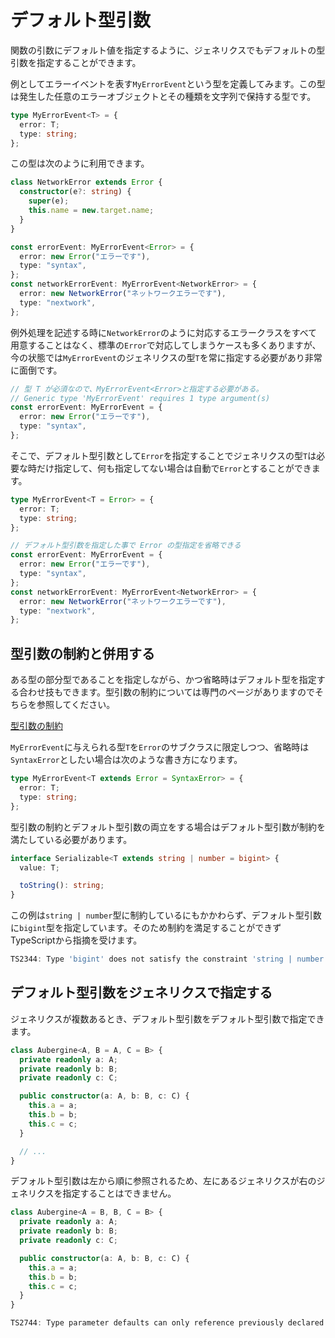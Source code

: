 # デフォルト型引数

関数の引数にデフォルト値を指定するように、ジェネリクスでもデフォルトの型引数を指定することができます。

例としてエラーイベントを表す`MyErrorEvent`という型を定義してみます。この型は発生した任意のエラーオブジェクトとその種類を文字列で保持する型です。

```typescript
type MyErrorEvent<T> = {
  error: T;
  type: string;
};
```

この型は次のように利用できます。

```typescript
class NetworkError extends Error {
  constructor(e?: string) {
    super(e);
    this.name = new.target.name;
  }
}

const errorEvent: MyErrorEvent<Error> = {
  error: new Error("エラーです"),
  type: "syntax",
};
const networkErrorEvent: MyErrorEvent<NetworkError> = {
  error: new NetworkError("ネットワークエラーです"),
  type: "nextwork",
};
```

例外処理を記述する時に`NetworkError`のように対応するエラークラスをすべて用意することはなく、標準の`Error`で対応してしまうケースも多くありますが、今の状態では`MyErrorEvent`のジェネリクスの型`T`を常に指定する必要があり非常に面倒です。

```typescript
// 型 T が必須なので、MyErrorEvent<Error>と指定する必要がある。
// Generic type 'MyErrorEvent' requires 1 type argument(s)
const errorEvent: MyErrorEvent = {
  error: new Error("エラーです"),
  type: "syntax",
};
```

そこで、デフォルト型引数として`Error`を指定することでジェネリクスの型`T`は必要な時だけ指定して、何も指定してない場合は自動で`Error`とすることができます。

```typescript
type MyErrorEvent<T = Error> = {
  error: T;
  type: string;
};

// デフォルト型引数を指定した事で Error の型指定を省略できる
const errorEvent: MyErrorEvent = {
  error: new Error("エラーです"),
  type: "syntax",
};
const networkErrorEvent: MyErrorEvent<NetworkError> = {
  error: new NetworkError("ネットワークエラーです"),
  type: "nextwork",
};
```

## 型引数の制約と併用する

ある型の部分型であることを指定しながら、かつ省略時はデフォルト型を指定する合わせ技もできます。型引数の制約については専門のページがありますのでそちらを参照してください。

[型引数の制約](type-parameter-constraint.md)

`MyErrorEvent`に与えられる型`T`を`Error`のサブクラスに限定しつつ、省略時は`SyntaxError`としたい場合は次のような書き方になります。

```typescript
type MyErrorEvent<T extends Error = SyntaxError> = {
  error: T;
  type: string;
};
```

型引数の制約とデフォルト型引数の両立をする場合はデフォルト型引数が制約を満たしている必要があります。

```typescript
interface Serializable<T extends string | number = bigint> {
  value: T;

  toString(): string;
}
```

この例は`string | number`型に制約しているにもかかわらず、デフォルト型引数に`bigint`型を指定しています。そのため制約を満足することができずTypeScriptから指摘を受けます。

```typescript
TS2344: Type 'bigint' does not satisfy the constraint 'string | number'.
```

## デフォルト型引数をジェネリクスで指定する

ジェネリクスが複数あるとき、デフォルト型引数をデフォルト型引数で指定できます。

```typescript
class Aubergine<A, B = A, C = B> {
  private readonly a: A;
  private readonly b: B;
  private readonly c: C;

  public constructor(a: A, b: B, c: C) {
    this.a = a;
    this.b = b;
    this.c = c;
  }

  // ...
}
```

デフォルト型引数は左から順に参照されるため、左にあるジェネリクスが右のジェネリクスを指定することはできません。

```typescript
class Aubergine<A = B, B, C = B> {
  private readonly a: A;
  private readonly b: B;
  private readonly c: C;

  public constructor(a: A, b: B, c: C) {
    this.a = a;
    this.b = b;
    this.c = c;
  }
}
```

```typescript
TS2744: Type parameter defaults can only reference previously declared type parameters.
```
